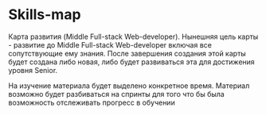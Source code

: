 # Skills-map
Карта развития (Middle Full-stack Web-developer). Нынешняя цель карты - развитие до Middle Full-stack Web-developer включая все сопутствующие ему знания. После завершения создания этой карты будет создана либо новая, либо будет развиваться эта для достижения уровня Senior.

На изучение материала будет выделено конкретное время. Материал возможно будет разбиваться на спринты для того что бы была возможность отслеживать прогресс в обучении
